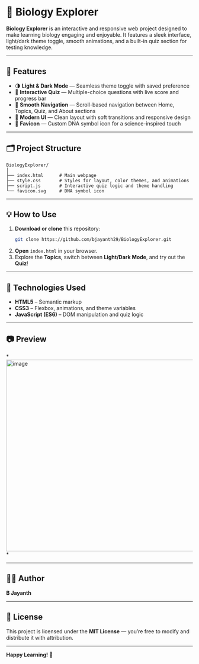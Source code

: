 # 🧬 Biology Explorer

**Biology Explorer** is an interactive and responsive web project designed to make learning biology engaging and enjoyable. It features a sleek interface, light/dark theme toggle, smooth animations, and a built-in quiz section for testing knowledge.

---

## 🚀 Features

- 🌗 **Light & Dark Mode** — Seamless theme toggle with saved preference  
- 🧠 **Interactive Quiz** — Multiple-choice questions with live score and progress bar  
- 🧭 **Smooth Navigation** — Scroll-based navigation between Home, Topics, Quiz, and About sections  
- 🎨 **Modern UI** — Clean layout with soft transitions and responsive design  
- 🧬 **Favicon** — Custom DNA symbol icon for a science-inspired touch  

---

## 🗂️ Project Structure

```
BiologyExplorer/
│
├── index.html      # Main webpage
├── style.css       # Styles for layout, color themes, and animations
├── script.js       # Interactive quiz logic and theme handling
└── favicon.svg     # DNA symbol icon
```

---

## 💡 How to Use

1. **Download or clone** this repository:
   ```bash
   git clone https://github.com/bjayanth29/BiologyExplorer.git
   ```
2. **Open** `index.html` in your browser.
3. Explore the **Topics**, switch between **Light/Dark Mode**, and try out the **Quiz**!

---

## 🧰 Technologies Used

- **HTML5** – Semantic markup  
- **CSS3** – Flexbox, animations, and theme variables  
- **JavaScript (ES6)** – DOM manipulation and quiz logic  

---

## 📷 Preview

*<img width="1310" height="518" alt="image" src="https://github.com/user-attachments/assets/72cab0ef-d292-4948-9573-26f53953ebd0" />
*  

---

## 🧑‍💻 Author

**B Jayanth**  

---

## 📜 License

This project is licensed under the **MIT License** — you’re free to modify and distribute it with attribution.

---

**Happy Learning! 🌱**
